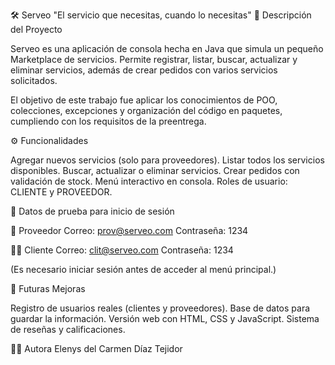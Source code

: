 🛠️ Serveo
"El servicio que necesitas, cuando lo necesitas"
📖 Descripción del Proyecto

Serveo es una aplicación de consola hecha en Java que simula un pequeño Marketplace de servicios.
Permite registrar, listar, buscar, actualizar y eliminar servicios, además de crear pedidos con varios servicios solicitados.

El objetivo de este trabajo fue aplicar los conocimientos de POO, colecciones, excepciones y organización del código en paquetes, cumpliendo con los requisitos de la preentrega.

⚙️ Funcionalidades

Agregar nuevos servicios (solo para proveedores).
Listar todos los servicios disponibles.
Buscar, actualizar o eliminar servicios.
Crear pedidos con validación de stock.
Menú interactivo en consola.
Roles de usuario: CLIENTE y PROVEEDOR.

👤 Datos de prueba para inicio de sesión

🔧 Proveedor
Correo: prov@serveo.com
Contraseña: 1234

🧑‍💼 Cliente
Correo: clit@serveo.com
Contraseña: 1234

(Es necesario iniciar sesión antes de acceder al menú principal.)

🚀 Futuras Mejoras

Registro de usuarios reales (clientes y proveedores).
Base de datos para guardar la información.
Versión web con HTML, CSS y JavaScript.
Sistema de reseñas y calificaciones.

👩‍💻 Autora
Elenys del Carmen Díaz Tejidor


